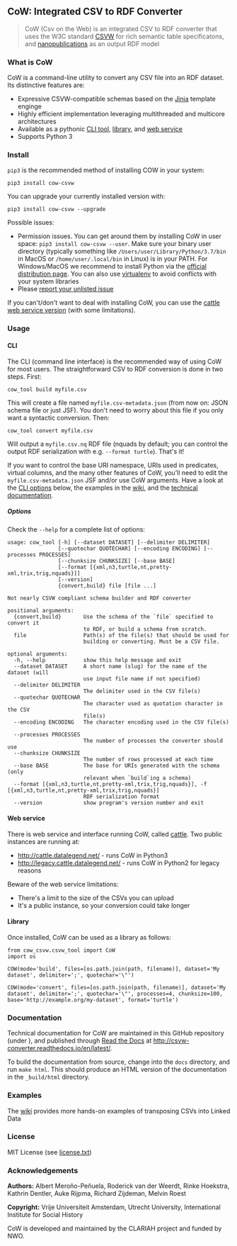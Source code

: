## CoW: Integrated CSV to RDF Converter

> CoW (Csv on the Web) is an integrated CSV to RDF converter that uses the W3C standard [CSVW](https://www.w3.org/TR/tabular-data-primer/) for rich semantic table specificatons, and [nanopublications](http://nanopub.org/) as an output RDF model



### What is CoW

CoW is a command-line utility to convert any CSV file into an RDF dataset. Its distinctive features are:

- Expressive CSVW-compatible schemas based on the [Jinja](https://github.com/pallets/jinja) template enginge
- Highly efficient implementation leveraging multithreaded and multicore architectures
- Available as a pythonic [CLI tool](#cli), [library](#library), and [web service](#web-service)
- Supports Python 3

### Install

`pip3` is the recommended method of installing COW in your system:

```
pip3 install cow-csvw
```

You can upgrade your currently installed version with:

```
pip3 install cow-csvw --upgrade
```

Possible issues:

- Permission issues. You can get around them by installing CoW in user space: `pip3 install cow-csvw --user`. Make sure your binary user directory (typically something like `/Users/user/Library/Python/3.7/bin` in MacOS or `/home/user/.local/bin` in Linux) is in your PATH. For Windows/MacOS we recommend to install Python via the [official distribution page](https://www.python.org/downloads/). You can also use [virtualenv](https://virtualenv.pypa.io/en/latest/) to avoid conflicts with your system libraries
- Please [report your unlisted issue](https://github.com/CLARIAH/CoW/issues/new)

If you can't/don't want to deal with installing CoW, you can use the [cattle](http://cattle.datalegend.net/) [web service version](#web-service) (with some limitations).

### Usage

#### CLI

The CLI (command line interface) is the recommended way of using CoW for most users. The straightforward CSV to RDF conversion is done in two steps. First:

```
cow_tool build myfile.csv
```

This will create a file named `myfile.csv-metadata.json` (from now on: JSON schema file or just JSF). You don't need to worry about this file if you only want a syntactic conversion. Then:

```
cow_tool convert myfile.csv
```

Will output a `myfile.csv.nq` RDF file (nquads by default; you can control the output RDF serialization with e.g. ``--format turtle``). That's it!

If you want to control the base URI namespace, URIs used in predicates, virtual columns, and the many other features of CoW, you'll need to edit the `myfile.csv-metadata.json` JSF and/or use CoW arguments. Have a look at the [CLI options](#options) below, the examples in the [wiki](https://github.com/CLARIAH/CoW/wiki), and the [technical documentation](http://csvw-converter.readthedocs.io/en/latest/).

##### Options

Check the ``--help`` for a complete list of options:

```
usage: cow_tool [-h] [--dataset DATASET] [--delimiter DELIMITER]
                [--quotechar QUOTECHAR] [--encoding ENCODING] [--processes PROCESSES]
                [--chunksize CHUNKSIZE] [--base BASE]
                [--format [{xml,n3,turtle,nt,pretty-xml,trix,trig,nquads}]]
                [--version]
                {convert,build} file [file ...]

Not nearly CSVW compliant schema builder and RDF converter

positional arguments:
  {convert,build}       Use the schema of the `file` specified to convert it
                        to RDF, or build a schema from scratch.
  file                  Path(s) of the file(s) that should be used for
                        building or converting. Must be a CSV file.

optional arguments:
  -h, --help            show this help message and exit
  --dataset DATASET     A short name (slug) for the name of the dataset (will
                        use input file name if not specified)
  --delimiter DELIMITER
                        The delimiter used in the CSV file(s)
  --quotechar QUOTECHAR
                        The character used as quotation character in the CSV
                        file(s)
  --encoding ENCODING   The character encoding used in the CSV file(s)

  --processes PROCESSES
                        The number of processes the converter should use
  --chunksize CHUNKSIZE
                        The number of rows processed at each time
  --base BASE           The base for URIs generated with the schema (only
                        relevant when `build`ing a schema)
  --format [{xml,n3,turtle,nt,pretty-xml,trix,trig,nquads}], -f [{xml,n3,turtle,nt,pretty-xml,trix,trig,nquads}]
                        RDF serialization format
  --version             show program's version number and exit
```

#### Web service

There is web service and interface running CoW, called [cattle](http://cattle.datalegend.net/). Two public instances are running at:

- http://cattle.datalegend.net/ - runs CoW in Python3
- http://legacy.cattle.datalegend.net/ - runs CoW in Python2 for legacy reasons

Beware of the web service limitations:

- There's a limit to the size of the CSVs you can upload
- It's a public instance, so your conversion could take longer

#### Library

Once installed, CoW can be used as a library as follows:

```
from cow_csvw.csvw_tool import CoW
import os

COW(mode='build', files=[os.path.join(path, filename)], dataset='My dataset', delimiter=';', quotechar='\"')

COW(mode='convert', files=[os.path.join(path, filename)], dataset='My dataset', delimiter=';', quotechar='\"', processes=4, chunksize=100, base='http://example.org/my-dataset', format='turtle')
```

### Documentation

Technical documentation for CoW are maintained in this GitHub repository (under <docs>), and published through [Read the Docs](http://readthedocs.org) at <http://csvw-converter.readthedocs.io/en/latest/>.

To build the documentation from source, change into the `docs` directory, and run `make html`. This should produce an HTML version of the documentation in the `_build/html` directory.

### Examples

The [wiki](https://github.com/CLARIAH/COW/wiki) provides more hands-on examples of transposing CSVs into Linked Data

### License

MIT License (see [license.txt](license.txt))

### Acknowledgements

**Authors:**    Albert Meroño-Peñuela, Roderick van der Weerdt, Rinke Hoekstra, Kathrin Dentler, Auke Rijpma, Richard Zijdeman, Melvin Roest

**Copyright:**  Vrije Universiteit Amsterdam, Utrecht University, International Institute for Social History


CoW is developed and maintained by the CLARIAH project and funded by NWO.
